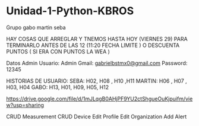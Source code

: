 # Unidad-1-Python-KBROS
Grupo gabo martin  seba

HAY COSAS QUE ARREGLAR Y TNEMOS HASTA HOY (VIERNES 29) PARA TERMINARLO ANTES DE LAS 12 (11:20 FECHA LIMITE ) O DESCUENTA PUNTOS ( SI ERA CON PUNTOS LA WEA )

Datos Admin
Usuario: Admin
Gmail: gabrielbstmx0@gmail.com 
Password: 12345

HISTORIAS DE USUARIO:
SEBA: H02, H08 , H10 ,H11
MARTIN: H06 , H07 , H03, H04
GABO: H13, H01, H09, H05, H12

https://drive.google.com/file/d/1mJLqgB0AHjPF9YU2ctShgueOuKjpuifm/view?usp=sharing

CRUD Measurement
CRUD Device
Edit Profile
Edit Organization
Add Alert
